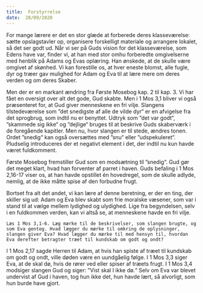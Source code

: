 ```yaml
---
title:  Forstyrrelse
date:  28/09/2020
---
```


For mange lærere er det en stor glæde at forberede deres klasseværelse: sætte opslagstavler op, organisere forskelligt materiale og arrangere lokalet, så det ser godt ud. Når vi ser på Guds vision for det klasseværelse, som Edens have var, finder vi, at han med stor omhu forberedte omgivelserne med henblik på Adams og Evas oplæring. Han ønskede, at de skulle være omgivet af skønhed. Vi kan forestille os, at hver eneste blomst, alle fugle, dyr og træer gav mulighed for Adam og Eva til at lære mere om deres verden og om deres Skaber.

Men der er en markant ændring fra Første Mosebog kap. 2 til kap. 3. Vi har fået en oversigt over alt det gode, Gud skabte. Men i 1 Mos 3,1 bliver vi også præsenteret for, at Gud giver menneskene en fri vilje. Slangens tilstedeværelse som ”det snedigste af alle de vilde dyr“ er en afvigelse fra det sprogbrug, som indtil nu er benyttet. Udtryk som ”det var godt“, ”skammede sig ikke“ og ”dejlige“ bruges til at beskrive Guds skaberværk i de foregående kapitler. Men nu, hvor slangen er til stede, ændres tonen. Ordet ”snedig“ kan også oversættes med ”snu“ eller ”udspekuleret“. Pludselig introduceres der et negativt element i det, der indtil nu kun havde været fuldkomment.

Første Mosebog fremstiller Gud som en modsætning til ”snedig“. Gud gør det meget klart, hvad han forventer af parret i haven. Guds befaling i 1 Mos 2,16-17 viser os, at han havde opstillet én hovedregel, som de skulle adlyde, nemlig, at de ikke måtte spise af den forbudne frugt.

Bortset fra alt det andet, vi kan lære af denne beretning, er der en ting, der skiller sig ud: Adam og Eva blev skabt som frie moralske væsener, som var i stand til at vælge mellem lydighed og ulydighed. Lige fra begyndelsen, selv i en fuldkommen verden, kan vi altså se, at menneskene havde en fri vilje.

`Læs 1 Mos 3,1-6. Læg mærke til de beskrivelser, som slangen brugte, og som Eva gentog. Hvad lægger du mærke til omkring de oplysninger, slangen giver Eva? Hvad lægger du mærke til med hensyn til, hvordan Eva derefter betragter træet til kundskab om godt og ondt?`

I 1 Mos 2,17 sagde Herren til Adam, at hvis han spiste af træet til kundskab om godt og ondt, ville døden være en uundgåelig følge. I 1 Mos 3,3 siger Eva, at de skal dø, hvis de rører ved eller spiser af træets frugt. I 1 Mos 3,4 modsiger slangen Gud og siger: ”Vist skal I ikke dø.“ Selv om Eva var blevet undervist af Gud i haven, tog hun ikke det, hun havde lært, så alvorligt, som hun burde have gjort.